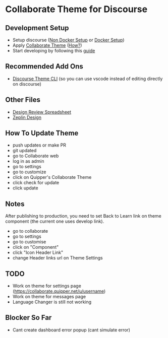 # Collaborate Theme for Discourse


## Development Setup
- Setup discourse ([Non Docker Setup](https://meta.discourse.org/t/beginners-guide-to-install-discourse-on-macos-for-development/15772) or [Docker Setup]( https://meta.discourse.org/t/beginners-guide-to-install-discourse-for-development-using-docker/102009))
- Apply [Collaborate Theme](https://github.com/quipper/collaborate-theme) ([How?](https://meta.discourse.org/t/how-do-i-install-a-theme-or-theme-component/63682))
- Start developing by following this [guide](https://meta.discourse.org/t/developer-s-guide-to-discourse-themes/93648)

## Recommended Add Ons
- [Discourse Theme CLI](https://meta.discourse.org/t/discourse-theme-cli-console-app-to-help-you-build-themes/82950) (so you can use vscode instead of editing directly on discourse)

## Other Files
- [Design Review Spreadsheet](https://docs.google.com/spreadsheets/d/1PnwQ9v5sUvbJjs3xBsnAMZQL3rECckYBT0lLdW8tZDQ/edit?usp=sharing)
- [Zeplin Design](https://app.zeplin.io/project/5c8bb57884704c0df41e43b6/screen/62219c5d62568558139d06af)

## How To Update Theme
- push updates or make PR
- git updated
- go to Collaborate web
- log in as admin
- go to settings
- go to customize
- click on Quipper's Collaborate Theme
- click check for update
- click update

## Notes
After publishing to production, you need to set Back to Learn link on theme component (the current one uses develop link).
- go to collaborate
- go to settings
- go to customise
- click on "Component"
- click "Icon Header Link"
- change Header links url on Theme Settings


## TODO
- Work on theme for settings page (https://collaborate.quipper.net/u/username)
- Work on theme for messages page
- Language Changer is still not working

## Blocker So Far
- Cant create dashboard error popup (cant simulate error)

